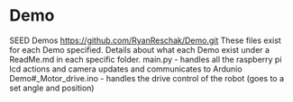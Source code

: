 # Demo
SEED Demos
https://github.com/RyanReschak/Demo.git
These files exist for each Demo specified. Details about what each Demo exist under a ReadMe.md in each specific folder.
main.py - handles all the raspberry pi lcd actions and camera updates and communicates to Ardunio
Demo#_Motor_drive.ino - handles the drive control of the robot (goes to a set angle and position)
